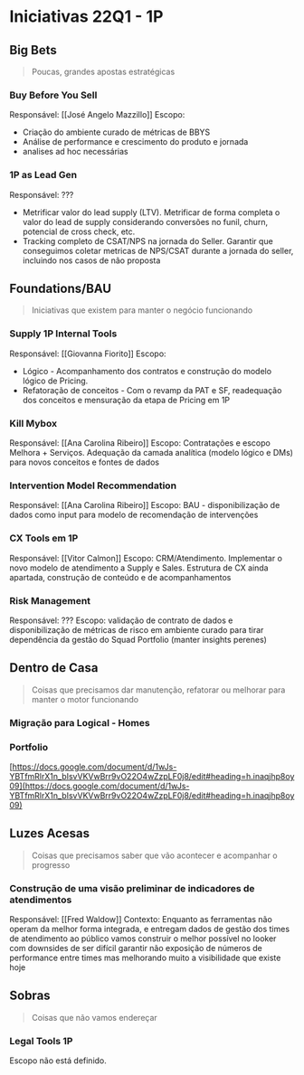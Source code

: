 # Iniciativas 22Q1 - 1P
## Big Bets
> Poucas, grandes apostas estratégicas

### Buy Before You Sell
Responsável: [[José Angelo Mazzillo]]
Escopo:
- Criação do ambiente curado de métricas de BBYS  
- Análise de performance e crescimento do produto e jornada  
- analises ad hoc necessárias

### 1P as Lead Gen
Responsável: ???
- Metrificar valor do lead supply (LTV). Metrificar de forma completa o valor do lead de supply considerando conversões no funil, churn, potencial de cross check, etc.
- Tracking completo de CSAT/NPS na jornada do Seller. Garantir que conseguimos coletar metricas de NPS/CSAT durante a jornada do seller, incluindo nos casos de não proposta

## Foundations/BAU
> Iniciativas que existem para manter o negócio funcionando

### Supply 1P Internal Tools
Responsável: [[Giovanna Fiorito]]
Escopo: 
- Lógico - Acompanhamento dos contratos e construção do modelo lógico de Pricing. 
- Refatoração de conceitos - Com o revamp da PAT e SF, readequação dos conceitos e mensuração da etapa de Pricing em 1P

###  Kill Mybox
Responsável: [[Ana Carolina Ribeiro]]
Escopo: Contratações e escopo Melhora + Serviços. Adequação da camada analítica (modelo lógico e DMs) para novos conceitos e fontes de dados

### Intervention Model Recommendation
Responsável: [[Ana Carolina Ribeiro]]
Escopo: BAU - disponibilização de dados como input para modelo de recomendação de intervenções

### CX Tools em 1P
Responsável: [[Vitor Calmon]]
Escopo: CRM/Atendimento. Implementar o novo modelo de atendimento a Supply e Sales. Estrutura de CX ainda apartada, construção de conteúdo e de acompanhamentos

### Risk Management
Responsável: ???
Escopo: validação de contrato de dados e disponibilização de métricas de risco em ambiente curado para tirar dependência da gestão do Squad Portfolio (manter insights perenes)

## Dentro de Casa
> Coisas que precisamos dar manutenção, refatorar ou melhorar para manter o motor funcionando

### Migração para Logical - Homes

### Portfolio
[https://docs.google.com/document/d/1wJs-YBTfmRlrX1n_bIsvVKVwBrr9vO22O4wZzpLF0j8/edit#heading=h.inaqjhp8oy09](https://docs.google.com/document/d/1wJs-YBTfmRlrX1n_bIsvVKVwBrr9vO22O4wZzpLF0j8/edit#heading=h.inaqjhp8oy09)

## Luzes Acesas
> Coisas que precisamos saber que vão acontecer e acompanhar o progresso

### Construção de uma visão preliminar de indicadores de atendimentos
Responsável: [[Fred Waldow]]
Contexto: Enquanto as ferramentas não operam da melhor forma integrada, e entregam dados de gestão dos times de atendimento ao público vamos construir o melhor possível no looker com downsides de ser difícil garantir não exposição de números de performance entre times mas melhorando muito a visibilidade que existe hoje

## Sobras
> Coisas que não vamos endereçar

### Legal Tools 1P
Escopo não está definido.

